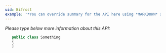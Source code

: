 ```yaml
---
uid: Bifrost
example: '*You can override summary for the API here using *MARKDOWN* syntax'
---
```


*Please type below more information about this API:*

```csharp
   public class Something
   {
   }

```
